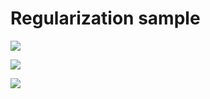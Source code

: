 # Regularization sample

![](https://image.ibb.co/nnNL2Q/w_o_reg.png)

![](https://image.ibb.co/fm4YNQ/w_l2_reg.png)

![](https://image.ibb.co/itoGbk/w_drop.png)
